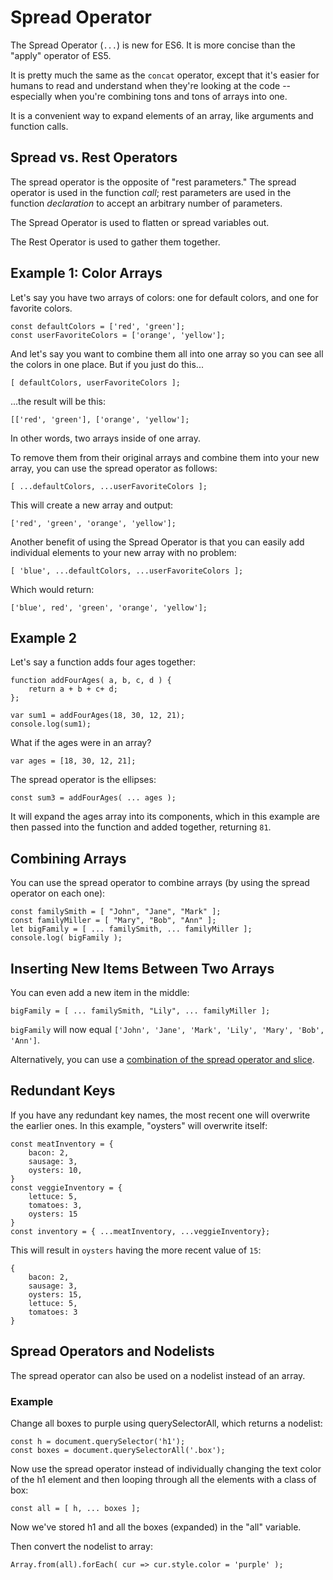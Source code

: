 # Spread Operator

The Spread Operator (`...`) is new for ES6.  It is more concise than the "apply" operator of ES5.

It is pretty much the same as the `concat` operator, except that it's easier for humans to read and understand when they're looking at the code -- especially when you're combining tons and tons of arrays into one.

It is a convenient way to expand elements of an array, like arguments and function calls.


## Spread vs. Rest Operators

The spread operator is the opposite of "rest parameters."  The spread operator is used in the function *call*; rest parameters are used in the function *declaration* to accept an arbitrary number of parameters.

The Spread Operator is used to flatten or spread variables out.

The Rest Operator is used to gather them together.


## Example 1: Color Arrays

Let's say you have two arrays of colors: one for default colors, and one for favorite colors.

```
const defaultColors = ['red', 'green'];
const userFavoriteColors = ['orange', 'yellow'];
```

And let's say you want to combine them all into one array so you can see all the colors in one place. But if you just do this...

```
[ defaultColors, userFavoriteColors ];
```

...the result will be this:

```
[['red', 'green'], ['orange', 'yellow'];
```

In other words, two arrays inside of one array.

To remove them from their original arrays and combine them into your new array, you can use the spread operator as follows:

```
[ ...defaultColors, ...userFavoriteColors ];
```

This will create a new array and output:

```
['red', 'green', 'orange', 'yellow'];
```

Another benefit of using the Spread Operator is that you can easily add individual elements to your new array with no problem:

```
[ 'blue', ...defaultColors, ...userFavoriteColors ];
```

Which would return:

```
['blue', red', 'green', 'orange', 'yellow'];
```


## Example 2

Let's say a function adds four ages together:

```
function addFourAges( a, b, c, d ) {
	return a + b + c+ d;
};

var sum1 = addFourAges(18, 30, 12, 21);
console.log(sum1);
```

What if the ages were in an array?

```
var ages = [18, 30, 12, 21];
```

The spread operator is the ellipses:

```
const sum3 = addFourAges( ... ages );
```

It will expand the ages array into its components, which in this example are then passed into the function and added together, returning `81`.


## Combining Arrays

You can use the spread operator to combine arrays (by using the spread operator on each one):

```
const familySmith = [ "John", "Jane", "Mark" ];
const familyMiller = [ "Mary", "Bob", "Ann" ];
let bigFamily = [ ... familySmith, ... familyMiller ];
console.log( bigFamily );
```


## Inserting New Items Between Two Arrays

You can even add a new item in the middle:

```
bigFamily = [ ... familySmith, "Lily", ... familyMiller ];
```

`bigFamily` will now equal `['John', 'Jane', 'Mark', 'Lily', 'Mary', 'Bob', 'Ann']`.

Alternatively, you can use a [combination of the spread operator and slice](https://github.com/toddcf/code-snippets/blob/master/javascript/objects/arrays/insert-in-middle-of-array.md).


## Redundant Keys

If you have any redundant key names, the most recent one will overwrite the earlier ones.  In this example, "oysters" will overwrite itself:

```
const meatInventory = {
	bacon: 2,
	sausage: 3,
	oysters: 10,
}
const veggieInventory = {
	lettuce: 5,
	tomatoes: 3,
	oysters: 15
}
const inventory = { ...meatInventory, ...veggieInventory};
```

This will result in `oysters` having the more recent value of `15`:

```
{
	bacon: 2,
	sausage: 3,
	oysters: 15,
	lettuce: 5,
	tomatoes: 3
}
```


## Spread Operators and Nodelists

The spread operator can also be used on a nodelist instead of an array.


### Example

Change all boxes to purple using querySelectorAll, which returns a nodelist:

```
const h = document.querySelector('h1');
const boxes = document.querySelectorAll('.box');
```

Now use the spread operator instead of individually changing the text color of the h1 element and then looping through all the elements with a class of box:

```
const all = [ h, ... boxes ];
```

Now we've stored h1 and all the boxes (expanded) in the "all" variable.

Then convert the nodelist to array:

```
Array.from(all).forEach( cur => cur.style.color = 'purple' );
```